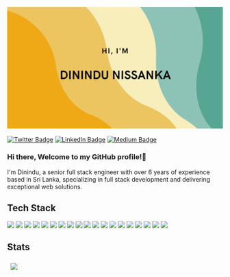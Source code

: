 ![Dinindu's GitHub Banner](./assets/GitHubHeader.png)

[![Twitter Badge](https://img.shields.io/badge/Twitter-Profile-informational?style=flat&logo=twitter&logoColor=white&color=1CA2F1)](https://twitter.com/DininduNissanka)
[![LinkedIn Badge](https://img.shields.io/badge/LinkedIn-Profile-informational?style=flat&logo=linkedin&logoColor=white&color=0D76A8)](https://www.linkedin.com/in/dinindunissanka/)
[![Medium Badge](https://img.shields.io/badge/Medium-Profile-informational?style=flat&logo=medium&logoColor=white&color=black)](https://medium.com/@dmmnissanka)

### Hi there, Welcome to my GitHub profile!👋

I'm Dinindu, a senior full stack engineer with over 6 years of experience based in Sri Lanka, specializing in full stack development and delivering exceptional web solutions.

## Tech Stack

<p>
<div align="left">
  <img src="https://img.shields.io/badge/-JavaScript-F7DF1E?style=for-the-badge&logo=javascript&color=F7DF1E&labelColor=3B3A3A">
  <img src="https://img.shields.io/badge/-NodeJs-339933?style=for-the-badge&logo=node.js&logoColor=339933&labelColor=282828">
  <img src="https://img.shields.io/badge/-TypeScript-3178C6?style=for-the-badge&logo=typescript&logoColor=3178C6&labelColor=282828">
  <img src="https://img.shields.io/badge/-graphql-E10098?style=for-the-badge&logo=graphql&logoColor=E10098&labelColor=282828">
  <img src="https://img.shields.io/badge/-HTML-E34F26?style=for-the-badge&logo=html5&logoColor=E34F26&labelColor=282828">
  <img src="https://img.shields.io/badge/-CSS-1572B6?style=for-the-badge&logo=css3&logoColor=1572B6&labelColor=282828">
  <img src="https://img.shields.io/badge/-Java-F80000?style=for-the-badge&logo=oracle&logoColor=F80000&labelColor=282828">
  <img src="https://img.shields.io/badge/-MySQL-4479A1?style=for-the-badge&logo=mysql&logoColor=4479A1&labelColor=282828">
  <img src="https://img.shields.io/badge/-MongoDB-47A248?style=for-the-badge&logo=mongodb&logoColor=47A248&labelColor=282828">
  <img src="https://img.shields.io/badge/-Docker-2496ED?style=for-the-badge&logo=docker&logoColor=2496ED&labelColor=282828">
  <img src="https://img.shields.io/badge/-Kubernetes-326CE5?style=for-the-badge&logo=kubernetes&logoColor=326CE5&labelColor=282828">
  <img src="https://img.shields.io/badge/-Linux-FCC624?style=for-the-badge&logo=linux&logoColor=FCC624&labelColor=282828">
  <img src="https://img.shields.io/badge/-git-F05032?style=for-the-badge&logo=git&logoColor=F05032&labelColor=282828">
  <img src="https://img.shields.io/badge/-AWS-FF9900?style=for-the-badge&logo=amazonaws&logoColor=FF9900&labelColor=282828">
  <img src="https://img.shields.io/badge/-GCP-4285F4?style=for-the-badge&logo=googlecloud&logoColor=4285F4&labelColor=282828">
  <img src="https://img.shields.io/badge/-Nginx-009639?style=for-the-badge&logo=nginx&logoColor=009639&labelColor=282828">
  <img src="https://img.shields.io/badge/-ansible-EE0000?style=for-the-badge&logo=ansible&logoColor=EE0000&labelColor=282828">
  <img src="https://img.shields.io/badge/-terraform-7B42BC?style=for-the-badge&logo=terraform&logoColor=7B42BC&labelColor=282828">
  <img src="https://img.shields.io/badge/-jenkins-D24939?style=for-the-badge&logo=jenkins&logoColor=D24939&labelColor=282828">
</div>
</p>

## Stats

<a href="https://github.com/Dinindu-Nissanka">
  <img align="left" style="margin:0.5rem" src="https://github-readme-stats.vercel.app/api/top-langs/?username=dinindu-nissanka&hide=html,css,php&title_color=ffffff&text_color=c9cacc&icon_color=4AB197&bg_color=1A2B34" />
</a>

<br>
